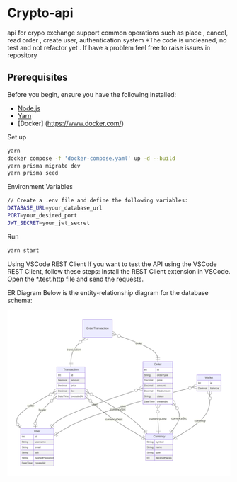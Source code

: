 # Crypto-api

api for crypo exchange support common operations such as place , cancel, read order , create user, authentication system
*The code is uncleaned, no test and not refactor yet . If have a problem feel free to raise issues in repository

## Prerequisites

Before you begin, ensure you have the following installed:

- [Node.js](https://nodejs.org/en/) 
- [Yarn](https://yarnpkg.com/) 
- [Docker] (https://www.docker.com/)

Set up
```bash
yarn 
docker compose -f 'docker-compose.yaml' up -d --build
yarn prisma migrate dev
yarn prisma seed
```

Environment Variables
```bash
// Create a .env file and define the following variables:
DATABASE_URL=your_database_url
PORT=your_desired_port
JWT_SECRET=your_jwt_secret
```

Run
```bash
yarn start
```


Using VSCode REST Client
  If you want to test the API using the VSCode REST Client, follow these steps:
  Install the REST Client extension in VSCode.
  Open the *.test.http file and send the requests.


ER Diagram
Below is the entity-relationship diagram for the database schema:
<div style="background-color: white; padding: 10px; display: inline-block;">
  <img src="prisma-erd.svg" width="600">
</div>